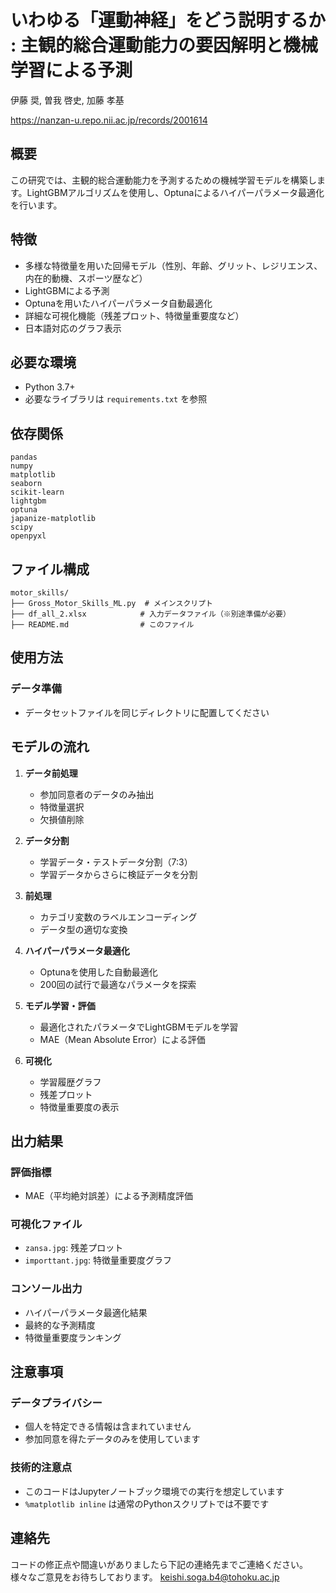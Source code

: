 # いわゆる「運動神経」をどう説明するか : 主観的総合運動能力の要因解明と機械学習による予測
伊藤 奨, 曽我 啓史, 加藤 孝基

https://nanzan-u.repo.nii.ac.jp/records/2001614

## 概要
この研究では、主観的総合運動能力を予測するための機械学習モデルを構築します。LightGBMアルゴリズムを使用し、Optunaによるハイパーパラメータ最適化を行います。

## 特徴
- 多様な特徴量を用いた回帰モデル（性別、年齢、グリット、レジリエンス、内在的動機、スポーツ歴など）
- LightGBMによる予測
- Optunaを用いたハイパーパラメータ自動最適化
- 詳細な可視化機能（残差プロット、特徴量重要度など）
- 日本語対応のグラフ表示

## 必要な環境
- Python 3.7+
- 必要なライブラリは `requirements.txt` を参照

## 依存関係
```
pandas
numpy
matplotlib
seaborn
scikit-learn
lightgbm
optuna
japanize-matplotlib
scipy
openpyxl
```

## ファイル構成
```
motor_skills/
├── Gross_Motor_Skills_ML.py  # メインスクリプト
├── df_all_2.xlsx            # 入力データファイル（※別途準備が必要）
├── README.md                # このファイル

```

## 使用方法


###  データ準備
- データセットファイルを同じディレクトリに配置してください



## モデルの流れ

1. **データ前処理**
   - 参加同意者のデータのみ抽出
   - 特徴量選択
   - 欠損値削除

2. **データ分割**
   - 学習データ・テストデータ分割（7:3）
   - 学習データからさらに検証データを分割

3. **前処理**
   - カテゴリ変数のラベルエンコーディング
   - データ型の適切な変換

4. **ハイパーパラメータ最適化**
   - Optunaを使用した自動最適化
   - 200回の試行で最適なパラメータを探索

5. **モデル学習・評価**
   - 最適化されたパラメータでLightGBMモデルを学習
   - MAE（Mean Absolute Error）による評価

6. **可視化**
   - 学習履歴グラフ
   - 残差プロット
   - 特徴量重要度の表示

## 出力結果

### 評価指標
- MAE（平均絶対誤差）による予測精度評価

### 可視化ファイル
- `zansa.jpg`: 残差プロット
- `importtant.jpg`: 特徴量重要度グラフ

### コンソール出力
- ハイパーパラメータ最適化結果
- 最終的な予測精度
- 特徴量重要度ランキング

## 注意事項

### データプライバシー
- 個人を特定できる情報は含まれていません
- 参加同意を得たデータのみを使用しています

### 技術的注意点
- このコードはJupyterノートブック環境での実行を想定しています
- `%matplotlib inline` は通常のPythonスクリプトでは不要です


## 連絡先
コードの修正点や間違いがありましたら下記の連絡先までご連絡ください。
様々なご意見をお待ちしております。
keishi.soga.b4@tohoku.ac.jp
